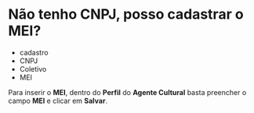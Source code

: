 # Não tenho CNPJ, posso cadastrar o MEI?

- cadastro
- CNPJ
- Coletivo
- MEI

Para inserir o <b>MEI</b>, dentro do <b>Perfil</b> do <b>Agente Cultural</b> basta preencher o campo <b>MEI</b> e clicar em <b>Salvar</b>.